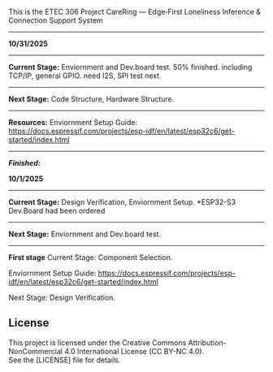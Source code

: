 This is the ETEC 306 Project
CareRing — Edge‑First Loneliness Inference & Connection Support System 
************************************************************

**10/31/2025**
************************************************************

**Current Stage:** Enviornment and Dev.board test. 
50% finished. including TCP/IP, general GPIO.
need I2S, SPI test next.
************************************************************

**Next Stage:** 
Code Structure, Hardware Structure.
************************************************************

**Resources:**
Enviornment Setup Guide:
https://docs.espressif.com/projects/esp-idf/en/latest/esp32c6/get-started/index.html
************************************************************



***Finished:***


**10/1/2025**
************************************************************
**Current Stage:** Design Verification, Enviornment Setup.
*ESP32-S3 Dev.Board had been ordered
************************************************************
**Next Stage:** 
Enviornment and Dev.board test.
************************************************************


**First stage**
Current Stage: Component Selection.

Enviornment Setup Guide:
https://docs.espressif.com/projects/esp-idf/en/latest/esp32c6/get-started/index.html

Next Stage: Design Verification.

## License
This project is licensed under the Creative Commons Attribution-NonCommercial 4.0 International License (CC BY-NC 4.0).  
See the [LICENSE] file for details.
